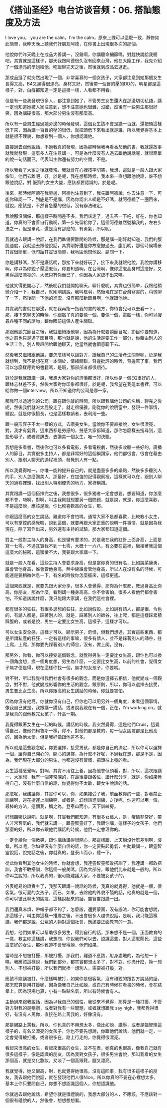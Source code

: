 # 《搭讪圣经》电台访谈音频：06. 搭訕態度及方法

I love you， you are the calm，I'm the calm，原來上課可以這麼一致，靜修如此簡單，我昨天晚上聽我們好朋友阿德，在你書上出現很多次的那個。

他說你們昨天晚上在成品大善講一，沒錯啊，你講聽命細節嗎，對趕快說給我聽吧，其實就是這樣子，那天我跟阿德很久沒有回來台灣，他在大陸工作，我先介紹了一個漂亮的學姐給他，吃飯聊完天之後，然後就到成品去逛逛。

那成品逛了就突然出現了一個，非常喜慕的一個女孩子，大家都注意到她那個女生長得又高，B4又黑得很漂亮，身材又好，然後帶一個冒的壓的DD的，明星都是這樣子，對，白癡都知道一定是這樣一樣，人看都不用看。

但是有一些我發現很多人，都注意到她了，不管男生女生還大在那邊切切私語，講一定也知道她被人家注意到，想不注意她也很難，沒錯，然後有一些男生那很好笑，因為講硬很高，那大部分男生沒有那麼高。

所以有一些男生經過她旁邊的時候發現，這個女生該不會是講一百就，還把頭這樣低下來，因為講一百冒的壓的很低，就把頭低下來看出就是誰，所以我覺得基本上就是很不理貌，你想看到一個人，你想認識他。

直接過去跟他說話，不過我真的發現，因為那時候我再看番茄他的書，我就還故事就我就發現，這麼多人在注意講一，可是為什麼沒有人過去跟他說話呢，就很簡單的說一句話而已，代表叫主你還有努力的空間，不是。

所以我看了大家之後就發現，我就會在心裡按字切笑，我想，這就是一般人跟大家像叫，他們去離吧，好，於是呢，我在想那時候，我本來一直想跟他說話，誰不想跟他說話，對 優質的女生大營，應該都要認識的，於是呢。

後來，那時候阿德在我旁邊，阿德也注意到了，我先跟阿德說，你去注意一下，可能你確認一下，到底是不是講，因為你認出人組是不好嗎，就阿德繞了一圈回來，就說，應該是，不然冒急壓的很低，沒有辦法確定。

我說那沒關係，那這樣子時間差不多，我們該走了，過去答一下吧，好在，你也知道，你真的不會善自行動啊，第一步先留給你了，這個阿德雖然號稱我的，左右步法之一，但是畢竟，還是沒有那麼的，有勇氣，所以呢。

我就過去跟講一說話，在我們準備要離開的時候，那是講一剛好就知道，我們的腹肌速度，我就過去跟他說話，其實剛好還是你故意撤過去，腹肌嗎，那個時候場景其實很簡單，低句話其實很簡單，我地區他問他說，請問一下。

你是講移嗎，那不是廢話嗎，那接下來就好玩了，接下來我就跟他說，我說你講移啊，你以為你貌子壓這麼低，你要知道啊，在台灣啊，像你這麼高身材這麼好，又黑得這麼漂亮的，大概只有你而已了，你因為人家認不出來嗎。

他就笑得更開心了，然後呢我們就開始聊天，聊什麼呢，其實也很簡單，我跟他稍微介紹一下，我自己，就剛剛講說，我叫框羽，然後現在是在台灣寫書的，稍微聊了一下，然後問一下他的進況，沒有那麼新節目啊，他就跟他說。

其實我的書就在那邊，就在我再指一指我的書的地方，你待會兒可以去看一下，那，接下來聊天的時候，你跟腦子真的要像一個，要像一個，電腦一樣，你可以搜尋各種不同的諮詢，跟你眼前這個人產生關聯。

那跟他談完節目之後，我就繼續跟他聊，因為為什麼要談節目呢，節目你要知道，他之前也只是過了節目嘛，那也就是說，他的生活是要工作一部分，你藉由別人的生活工作，別人興趣開始跟他聊天，他當然就會願意聊下去。

然後我又繼續跟他說，要怎麼樣可以讓對方，跟我自己的生活產生關聯呢，於是我就想到，我不是想在寫一本關於，情緒關聯，背邊批評的時候，背邊罵了事，我們可以怎麼樣應對的書籍嗎，是啊，那部部者都很期待。

對於是我就跟講一說，我想大家對你的評價都很好，所以你是一個EQ很好的人，跟林志林差不多，然後大家對你印象都很好，於是呢，我希望在我這本書裡，可以給你做一個interview，所以不知道你的公司是哪一家。

那我可以透過你的公司，跟在跟你敲的時間，所以跟我講他公司的名稱，聊完之後呢，然後我們就派太屁股走了，就走很優雅，剛從你的說明當中，發現一件事情，聽說，就是你很擅長，也是這樣教讀者，去利用一些。

跟一般形容子不太一樣的方式，去讚美女生，當說你不要直接說，女生很漂亮，對，我才有氣質，這東西都是勞感的，勞感大家都知道，那你怎麼樣去搜尋到，這些形容子，或者資訊去，去讚美一個女生，唯一的決凱。

我想是多看書，然後你也可以多看電影，多看電視劇，然後多收聽一些好的，廣播人的節目，其實很多主持人，都是非常好的這個稱讚家，他們都很會，很會在藉由別人，跟別人聊天的過程裡頭，發覺別人有一點。

所以我覺得唯一，你唯一能夠提升自己的，就是盡量多多的樂點，然後多多聽別人的手，別人怎麼讚美人，那最好，在加強的記得觀察裡，這樣就可以在，跟別人聊天的過程裡頭，找出別人特別優秀的地方，家裡稱讚。

其實跟講一這個搭擇完之後，我想很多，很多獨者一定會想要，想要知道，你怎麼都不會，嗨啊，對啊，叫主我剛就想要另一個問題，就是說，就是，你這麼喜歡，不是這麼說，應該是說，你比較喜歡高的女生，那。

你跟這麼高的女生說話，難道你不會怕嗎，通常大家不是都喜歡，比較教小女生，可以有掌控的感覺嗎，說到這個，就要再跟大家正重的說明一件事情，就是因為我現在，除了寫作出來，另外還有主持的試驗，那大家都知道這個。

對主一般對主持人的身高，也是蠻有要求的，於是我在我的紅針上面身高，上面是寫一七零，不過其實我不到一七零，大概十一六八，有必要在這裡，蠻接著我這個這麼大的秘密，這蜜蠻不大，我要跟大家講一下。

就是一般人在看，這些主持人會要求身高，但是當你真的很有名，比如說菜康勇，誰會管他身高，誰會管他身高，無中線誰會管他身高，所以人在沒有名的時候，可能還是要稍微休息一下，有名的時候你怎麼擺來，這樣更遙。

這個東西就是，就要先跟大家分享，很多人會覺得，那你為什麼都，教過身高比你高，你朋友，那為什麼，看到講一種身高高，你不會害怕，很多人看他們都會害怕，不知道該說什麼，我只能跟大家講，在我們這社會裡。

都有很多的狂狂，有很多思想的狂狂，比如說假設，比如說有請人，都是很，令色的，有請人都是，踩著別人的，就是，踩著別人的師谷，往上爬，都是這樣踩累積踩腹的，或者是說，男生一定要比女生高，這樣子，這樣才可以。

可以女生安全感，這樣才可以，顯示男子，奇怪，但我們想過，其實這些東西，都是所謂私產的狂狂，一定有這樣的事嘛，很多有請人，並不是踩著別人的師谷，往上爬，上爬，那你要先踩著別人的師谷，沒有，做上爬，沒有。

那另外，你看，你可以接受這個觀念，就覺得男生一定要比女生高，跟你也可以換一個角度想，換一個角度想，男生為什麼，一定要比女生高，以前的社會，覺得女子無才便是得，現在這樣你找一個，無才的女孩子，你要嗎。

對不對，所以我覺得我們社會有很多的觀念，而是你選擇去相信，他就變成一個觀念，對不對，他就變成影響你的生活的觀念，跟原則，所以，你可以選擇去接受，男生要比女生高，所以你跟高的女生講話的時候，你就要害怕。

因為你沒有他高，你就你沒有自己，但你也可以用另外一個角度，來看這個事情，像我自己就是，我跟講一講話，或者說我現在有一個，正在，I'm working on，就是我真的跟他教完女孩子，升高一期。

我覺得跟著女生在一起的時候，講話的時候，我突然覺得，這是他們Cruis，這覺得自己，像他們柯魯斯一樣，你不，對他們都是教的，每一個女朋友都是比他高的，因為他太愛，但是我好像跟他差不多。

所以就是這些觀念呢，你要選擇，接受男孩，都是你自己的決定，所以你可以選擇一個，讓你自己開心的，開心的選擇，為什麼不好呢，不過我在想，那是不是，因為，我們現在大部分的男生，也都還沒有習慣，把頭往上養的看。

女生這種感覺啊，對啊，其實不用往上養，因為他會低頭看，對，所以，這次跟講一，大家想，我有一個非常深的，在最後要跟各位，讀什麼分享，就是，你如果覺得自己，沒有什麼自信的話，你覺得你不太敢，跟女生說話的話。

那麼呢，我建議你，其實你可以，你，如果接受了我，前面教你的一些，對著禁止訓練啊，還在捷運上訓練啊，或者是，幻想請進訓練，之後呢，你還可以用一個，最棒的方法，這個我，稱之為，登泰山而小，天下訓練房。

好想聽哪快說吧，就是啊，其實我們都知道，有很多女藝人，是，疫情非常好，帶人非常客氣的，我們就去講一，跟靈智靈好了，我跟你講，這樣子的女孩子，他們那麼的好，所以你去跟他們講話的時候，他們一定會理你的。

一定會給你一個微笑，跟你講話講得很開心，那這樣跟，上天躺沒什麼差別啊，沒錯，所以呢，你如果沒有什麼自信的話，你一定要鼓起勇氣，主動跟講一，跟靈智靈說話，說完話之後，你就真的，登泰山而小，聽一下。

從此你看到其他女生的時候，你就會想，我連靈智靈都敢搭訓了，我連講一都敢搭訓，我會不敢搭訓，你這個一般美嗎，因為大部分，跟他們比來就是一般的，所以你叫主說的，所以我真的，很可能建議大家，不要被女孩子的。

外表輕易的證責主了，我那天跟講一說話的時候，我真的就覺得，他就是一個，很客氣，很可愛的女孩子，而已，如果，去除他的外貌不殘的話，他真的就是一個，你可以彼此聊天的朋友，這樣說起來的話，靈智靈跟講一出。

我們還真麻煩，帶帽子都不夠了，怎麼辦，還要蒙面，沒有辦法，你可能會想說，那這樣子，叫主你這樣一推廣之後，不出會很多人趕快說話，是啊，我只能這樣講，我們都是說，公眾的人物對這個社會，應該要正面教育的一意。

我想，他們如果可以幫助很多男生，得到自行的話，那未想不是一個，正面教育的一意，教主你這樣講，我想問，你說我們可以去，認識這些，對人這麼鬧死，這些這麼好的女生，那你難道不會覺得說，他們如果。

當時是不想被打擾，那被打擾，那我們，難道不應該，射身處地的，為他想一下嗎，我應該這樣說，我們到部分，都其實都想太多了，對不對，你憑什麼，換一想別人，不想被打擾，所以我們就換一想別人，需要被打擾，對。

應該不能講被打，什麼樣叫被打，如果你是很客氣，沒有禮貌的跟對方說話的話，那怎麼算是用打擾呢，因為像我自己比如說，或自己有時候在看書的時候，會在結晕上，因為現場也算，小有一點點名氣，所以有時候會有人。

主動過來跟我說話，因為以我自己的個性，我從來不覺得，那算是一種打擾，不管對方對我的是稱讚，或者對我有一些問題，或者就想跟我 say high，我都覺得很好，有沒有人罵你，直接在路上罵我的，好像沒有。

那是網路上罵我，所以，你也真的不用想太多，像比如說，講壓，或者是臨智理這樣子的，有名又漂亮的女孩子，你也不要先想說，你跟他們說話，他們就一定，一定會覺得被打擾，或者很多在，路上行走的，你覺得很漂亮。

看起來很高的女生，看起來很高的女生，並不在表，她真的也很高，像我自己就有很多這樣子，像是認識的朋友，因為我對女孩子，很多男生會說，那叫我看的女生那個高，就是又化妝妝，又淡了一個高跟鞋，腿又漂亮。

我就覺得，她又很高，對，也就覺得她很高，沒有這回事，我有很多這樣子的朋友，我去跟他們說話，就在發現他們人很Nice，所以你真的不要在心裡想太多，基本上你只要問自己，你想不想認識這個人，你想認識他。

你就過去跟他說話，希望你就是很禮貌的，我想大部分的人，不應該，不應該對一個很有禮貌的人，然後會，想想想想看。